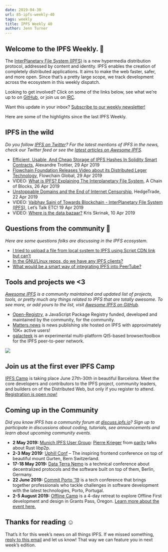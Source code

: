 ```yaml
---
date: 2019-04-30
url: 85-ipfs-weekly-40
tags: weekly
title: IPFS Weekly 40
author: Jenn Turner
---
```


## Welcome to the IPFS Weekly. 👋

The [InterPlanetary File System (IPFS)](https://ipfs.io/) is a new hypermedia distribution protocol, addressed by content and identity. IPFS enables the creation of completely distributed applications. It aims to make the web faster, safer, and more open. Since that’s a pretty large scope, we track development across the ecosystem in this weekly dispatch.

Looking to get involved? Click on some of the links below, see what we’re up to on [GitHub](https://github.com/ipfs), or join us on [IRC](https://riot.im/app/#/room/#ipfs:matrix.org).

Want this update in your inbox? [Subscribe to our weekly newsletter!](https://tinyletter.com/ipfsnewsletter)

Here are some of the highlights since the last IPFS Weekly.


## IPFS in the wild
*Do you follow [IPFS on Twitter](https://twitter.com/IPFSbot)? For the latest mentions of IPFS in the news, check our Twitter feed or see the [latest articles on Awesome IPFS](https://awesome.ipfs.io/categories/articles/).* 

+ [Efficient, Usable, And Cheap Storage of IPFS Hashes In Solidity Smart Contracts](https://medium.com/@rtradetech/efficient-usable-and-cheap-storage-of-ipfs-hashes-in-solidity-smart-contracts-795d1b52ace0), Alexandre Trottier, 29 Apr 2019
+ [Flowchain Foundation Releases Video about its Distributed Leger Technology](https://medium.com/flowchain/flowchain-foundation-releases-video-about-its-distributed-leger-technology-44f0a600ed20), Flowchain Global, 29 Apr 2019
+ VIDEO: [What is IPFS? Explaining The Interplanetary File System](https://www.youtube.com/watch?time_continue=58&v=jWqLjwqS3ok), A Chain of Blocks, 26 Apr 2019
+ [Unstoppable Domains and the End of Internet Censorship](https://medium.com/hedgetradehq/unstoppable-domains-and-the-end-of-internet-censorship-241feff0b253), HedgeTrade, 22 Apr 2019
+ VIDEO: [Vaibhav Saini of Towards Blockchain - InterPlanetary File System (IPFS)](https://www.youtube.com/watch?time_continue=3&v=MvGJhlvrQlA), Let’s Talk ETC! 19 Apr 2019
+ VIDEO: [Where is the data bazaar?](https://www.youtube.com/watch?time_continue=1745&v=GcPU1Os2-Q8) Kris Skrinak, 10 Apr 2019


## Questions from the community 🤔
*Here are some questions folks are discussing in the IPFS ecosystem.*

+ [I tried to upload a file from local system to IPFS using Script CDN link but can’t](https://discuss.ipfs.io/t/how-to-upload-a-file-from-local-storage-to-ipfs-by-using-cdn-link/5313)
+ [In the GNU/Linux repos, do we have any IPFS clients?](https://www.reddit.com/r/ipfs/comments/bj0vn4/in_the_gnulinux_repos_do_we_have_any_ipfs_clients/)
+ [What would be a smart way of integrating IPFS into PeerTube?](https://www.reddit.com/r/ipfs/comments/bfar8o/what_would_be_a_smart_way_of_integrating_ipfs/)

## Tools and projects we <3
*[Awesome IPFS](https://awesome.ipfs.io/) is a community maintained and updated list of projects, tools, or pretty much any things related to IPFS that are totally awesome. To see more, or add yours to the list, visit [Awesome IPFS on GitHub](https://github.com/ipfs/awesome-ipfs).* 

+ [Open-Registry](https://open-registry.dev/), a JavaScript Package Registry funded, developed and maintained by the community, for the community.
+ [Matters.news](https://matters.news/faq) is news publishing site hosted on IPFS with approximately 10K+ active users!
+ [galacteek](https://github.com/eversum/galacteek) is an experimental multi-platform Qt5-based browser/toolbox for the IPFS peer-to-peer network.

![](https://ipfs.io/ipfs/Qmd11gtyigpCjo4MfzXuj9MKuMF3Dj1EZEvbNRZeQE1jd4)

## Join us at the first ever IPFS Camp

[IPFS Camp](https://blog.ipfs.io/72-ann-ipfs-camp/) is taking place June 27th-30th in beautiful Barcelona. Meet the core developers and contributors to the IPFS project, community leaders, and builders on of the Distributed Web, but only if you register to attend. [Registration is open now!](https://camp.ipfs.io/)
 
 
## Coming up in the Community
*Did you know IPFS has a community forum at [discuss.ipfs.io](https://discuss.ipfs.io/)? Sign up to participate in discussions about coding, tutorials, see announcements and learn about upcoming community events.*


+ **2 May 2019:** [Munich IPFS User Group](https://www.meetup.com/de-DE/Munich-IPFS-User-Group/events/259762490/): [Pierre Krieger](https://twitter.com/tomaka17) from [parity](https://www.parity.io/) talks about Rust libp2p.
+ **2-3 May 2019:** [Uphill Conf](https://uphillconf.com/) – The inspiring frontend conference on top of beautiful mount Gurten, Bern Switzerland.
+ **17-18 May 2019:** [Data Terra Nemo](https://dtn.is/) is a technical conference about decentralized protocols and the software built on top of them, Berlin, Germany.
+ **22 June 2019:** [Commit Porto '19](https://commitporto.com/) is a tech conference that brings together professionals who tackle challenges in software development with the latest technologies, Porto, Portugal.
+ **2-5 August 2019:** [Offline Camp](http://offlinefirst.org/camp/) is a 4-day retreat to explore Offline First development and design in Grants Pass, Oregon. [Learn more about the event here.](https://medium.com/offline-camp/announcing-offline-camp-v5-eb9111fdcc94)

## Thanks for reading ☺️

That’s it for this week’s news on all things IPFS. If we missed something, [reply to this email](mailto:newsletter@ipfs.io) and let us know! That way we can feature you in next week’s edition. 
